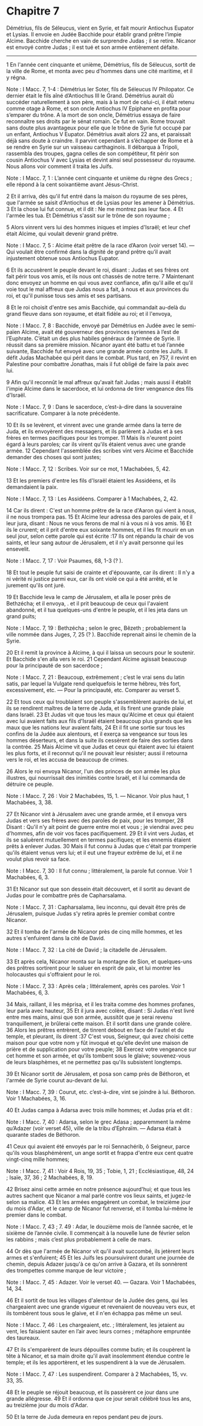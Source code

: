 # Chapitre 7

Démétrius, fils de Séleucus, vient en Syrie, et fait mourir Antiochus Eupator et Lysias.
Il envoie en Judée Bacchide pour établir grand prêtre l’impie Alcime.
Bacchide cherche en vain de surprendre Judas ; il se retire.
Nicanor est envoyé contre Judas ; il est tué et son armée entièrement défaite.

***

1 En l'année cent cinquante et unième, Démétrius, fils de Séleucus, sortit de la ville de Rome, et monta avec peu d'hommes dans une cité maritime, et il y régna.

<span class="bible-note">Note : </span> I Macc. 7, 1-4 : Démétrius Ier Soter, fils de Séleucus IV Philopator. Ce dernier était le fils aîné d’Antiochus III le Grand. Démétrius aurait dû succéder naturellement à son père, mais à la mort de celui-ci, il était retenu comme otage à Rome, et son oncle Antiochus IV Epiphane en profita pour s’emparer du trône. A la mort de son oncle, Démétrius essaya de faire reconnaître ses droits par le sénat romain. Ce fut en vain. Rome trouvait sans doute plus avantageux pour elle que le trône de Syrie fut occupé par un enfant, Antiochus V Eupator. Démétrius avait alors 22 ans, et paraissait déjà sans doute à craindre. Il parvint cependant à s’échapper de Rome et à se rendre en Syrie sur un vaisseau carthaginois. Il débarqua à Tripoli, rassembla des troupes, gagna celles de son compétiteur, fit périr son cousin Antiochus V avec Lysias et devint ainsi seul possesseur du royaume. Nous allons voir comment il traita les Juifs.

<span class="bible-note">Note : </span> I Macc. 7, 1 : L’année cent cinquante et unième du règne des Grecs ; elle répond à la cent soixantième avant Jésus-Christ.

2 Et il arriva, dès qu'il fut entré dans la maison du royaume de ses pères, que l'armée se saisit d'Antiochus et de Lysias pour les amener à Démétrius. 3 Et la chose lui fut connue, et il dit : Ne me montrez pas leur face. 4 Et l'armée les tua. Et Démétrius s'assit sur le trône de son royaume ;


5 Alors vinrent vers lui des hommes iniques et impies d'Israël; et leur chef était Alcime, qui voulait devenir grand prêtre.

<span class="bible-note">Note : </span> I Macc. 7, 5 : Alcime était prêtre de la race d’Aaron (voir verset 14). ― Qui voulait être confirmé dans la dignité de grand prêtre qu’il avait injustement obtenue sous Antiochus Eupator.

6 Et ils accusèrent le peuple devant le roi, disant : Judas et ses frères ont fait périr tous vos amis, et ils nous ont chassés de notre terre. 7 Maintenant donc envoyez un homme en qui vous avez confiance, afin qu'il aille et qu'il voie tout le mal affreux que Judas nous a fait, à nous et aux provinces du roi, et qu'il punisse tous ses amis et ses partisans.


8 Et le roi choisit d'entre ses amis Bacchide, qui commandait au-delà du grand fleuve dans son royaume, et était fidèle au roi; et il l'envoya,

<span class="bible-note">Note : </span> I Macc. 7, 8 : Bacchide, envoyé par Démétrius en Judée avec le semi-païen Alcime, avait été gouverneur des provinces syriennes à l’est de l’Euphrate. C’était un des plus habiles généraux de l’armée de Syrie. Il réussit dans sa première mission. Nicanor ayant été battu et tué l’année suivante, Bacchide fut envoyé avec une grande armée contre les Juifs. Il défit Judas Machabée qui périt dans le combat. Plus tard, en 757, il revint en Palestine pour combattre Jonathas, mais il fut obligé de faire la paix avec lui.

9 Afin qu'il reconnût le mal affreux qu'avait fait Judas ; mais aussi il établit l'impie Alcime dans le sacerdoce, et lui ordonna de tirer vengeance des fils d'Israël.

<span class="bible-note">Note : </span> I Macc. 7, 9 : Dans le sacerdoce, c’est-à-dire dans la souveraine sacrificature. Comparer à la note précédente.

10 Et ils se levèrent, et vinrent avec une grande armée dans la terre de Juda, et ils envoyèrent des messagers, et ils parlèrent à Judas et à ses frères en termes pacifiques pour les tromper. 11 Mais ils n'eurent point égard à leurs paroles; car ils virent qu'ils étaient venus avec une grande armée. 12 Cependant l'assemblée des scribes vint vers Alcime et Bacchide demander des choses qui sont justes;

<span class="bible-note">Note : </span> I Macc. 7, 12 : Scribes. Voir sur ce mot, 1 Machabées, 5, 42.

13 Et les premiers d'entre les fils d'Israël étaient les Assidéens, et ils demandaient la paix.

<span class="bible-note">Note : </span> I Macc. 7, 13 : Les Assidéens. Comparer à 1 Machabées, 2, 42.

14 Car ils dirent : C'est un homme prêtre de la race d'Aaron qui vient à nous, il ne nous trompera pas. 15 Et Alcime leur adressa des paroles de paix, et il leur jura, disant : Nous ne vous ferons de mal ni à vous ni à vos amis. 16 Et ils le crurent; et il prit d'entre eux soixante hommes, et il les fit mourir en un seul jour, selon cette parole qui est écrite :17 Ils ont répandu la chair de vos saints, et leur sang autour de Jérusalem, et il n'y avait personne qui les ensevelit.

<span class="bible-note">Note : </span> I Macc. 7, 17 : Voir Psaumes, 68, 1-3 (? ).

18 Et tout le peuple fut saisi de crainte et d'épouvante, car ils dirent : Il n'y a ni vérité ni justice parmi eux, car ils ont violé ce qui a été arrêté, et le jurement qu'ils ont juré.


19 Et Bacchide leva le camp de Jérusalem, et alla le poser près de Bethzécha; et il envoya, . et il prit beaucoup de ceux qui l'avaient abandonné, et il tua quelques-uns d'entre le peuple, et il les jeta dans un grand puits;

<span class="bible-note">Note : </span> I Macc. 7, 19 : Bethzécha ; selon le grec, Bêzeth ; probablement la ville nommée dans Juges, 7, 25 (? ). Bacchide reprenait ainsi le chemin de la Syrie.

20 Et il remit la province à Alcime, à qui il laissa un secours pour le soutenir. Et Bacchide s'en alla vers le roi. 21 Cependant Alcime agissait beaucoup pour la principauté de son sacerdoce ;

<span class="bible-note">Note : </span> I Macc. 7, 21 : Beaucoup, extrêmement ; c’est le vrai sens du latin satis, par lequel la Vulgate rend quelquefois le terme hébreu, très fort, excessivement, etc. ― Pour la principauté, etc. Comparer au verset 5.

22 Et tous ceux qui troublaient son peuple s'assemblèrent auprès de lui, et ils se rendirent maîtres de la terre de Juda, et ils firent une grande plaie dans Israël. 23 Et Judas vit que tous les maux qu'Alcime et ceux qui étaient avec lui avaient faits aux fils d'Israël étaient beaucoup plus grands que les maux que les nations leur avaient faits, 24 Et il fit une sortie sur tous les confins de la Judée aux alentours, et il exerça sa vengeance sur tous les hommes déserteurs, et dans la suite ils cessèrent de faire des sorties dans la contrée. 25 Mais Alcime vit que Judas et ceux qui étaient avec lui étaient les plus forts, et il reconnut qu'il ne pouvait leur résister; aussi il retourna vers le roi, et les accusa de beaucoup de crimes.


26 Alors le roi envoya Nicanor, l'un des princes de son armée les plus illustres, qui nourrissait des inimitiés contre Israël, et il lui commanda de détruire ce peuple.

<span class="bible-note">Note : </span> I Macc. 7, 26 : Voir 2 Machabées, 15, 1. ― Nicanor. Voir plus haut, 1 Machabées, 3, 38.

27 Et Nicanor vint à Jérusalem avec une grande armée, et il envoya vers Judas et vers ses frères avec des paroles de paix, pour les tromper, 28 Disant : Qu'il n'y ait point de guerre entre moi et vous ; je viendrai avec peu d'hommes, afin de voir vos faces pacifiquement. 29 Et il vint vers Judas, et ils se saluèrent mutuellement en termes pacifiques; et les ennemis étaient prêts à enlever Judas. 30 Mais il fut connu à Judas que c'était par tromperie qu'ils étaient venus vers lui; et il eut une frayeur extrême de lui, et il ne voulut plus revoir sa face.

<span class="bible-note">Note : </span> I Macc. 7, 30 : Il fut connu ; littéralement, la parole fut connue. Voir 1 Machabées, 6, 3.

31 Et Nicanor sut que son dessein était découvert, et il sortit au devant de Judas pour le combattre près de Capharsalama.

<span class="bible-note">Note : </span> I Macc. 7, 31 : Capharsalama, lieu inconnu, qui devait être près de Jérusalem, puisque Judas s’y retira après le premier combat contre Nicanor.

32 Et il tomba de l'armée de Nicanor près de cinq mille hommes, et les autres s'enfuirent dans la cité de David.

<span class="bible-note">Note : </span> I Macc. 7, 32 : La cité de David ; la citadelle de Jérusalem.


33 Et après cela, Nicanor monta sur la montagne de Sion, et quelques-uns des prêtres sortirent pour le saluer en esprit de paix, et lui montrer les holocaustes qui s'offraient pour le roi.

<span class="bible-note">Note : </span> I Macc. 7, 33 : Après cela ; littéralement, après ces paroles. Voir 1 Machabées, 6, 3.

34 Mais, raillant, il les méprisa, et il les traita comme des hommes profanes, leur parla avec hauteur, 35 Et il jura avec colère, disant : Si Judas n'est livré entre mes mains, ainsi que son armée, aussitôt que je serai revenu tranquillement, je brûlerai cette maison. Et il sortit dans une grande colère. 36 Alors les prêtres entrèrent, de tinrent debout en face de l'autel et du temple, et pleurant, ils dirent :37 C'est vous, Seigneur, qui avez choisi cette maison pour que votre nom y fût invoqué et qu'elle devînt une maison de prière et de supplication pour votre peuple; 38 Exercez votre vengeance sur cet homme et son armée, et qu'ils tombent sous le glaive; souvenez-vous de leurs blasphèmes, et ne permettez pas qu'ils subsistent longtemps.


39 Et Nicanor sortit de Jérusalem, et posa son camp près de Béthoron, et l'armée de Syrie courut au-devant de lui.

<span class="bible-note">Note : </span> I Macc. 7, 39 : Courut, etc. c’est-à-dire, vint se joindre à lui. Béthoron. Voir 1 Machabées, 3, 16.

40 Et Judas campa à Adarsa avec trois mille hommes; et Judas pria et dit :

<span class="bible-note">Note : </span> I Macc. 7, 40 : Adarsa, selon le grec Adasa ; apparemment la même qu’Adazer (voir verset 45), ville de la tribu d’Ephraïm. ― Adarsa était à quarante stades de Béthoron.

41 Ceux qui avaient été envoyés par le roi Sennachérib, ô Seigneur, parce qu'ils vous blasphémèrent, un ange sortit et frappa d'entre eux cent quatre vingt-cinq mille hommes;

<span class="bible-note">Note : </span> I Macc. 7, 41 : Voir 4 Rois, 19, 35 ; Tobie, 1, 21 ; Ecclésiastique, 48, 24 ; Isaïe, 37, 36 ; 2 Machabées, 8, 19.

42 Brisez ainsi cette armée en notre présence aujourd'hui; et que tous les autres sachent que Nicanor a mal parlé contre vos lieux saints, et jugez-le selon sa malice. 43 Et les armées engagèrent un combat, le treizième jour du mois d'Adar, et le camp de Nicanor fut renversé, et il tomba lui-même le premier dans le combat.

<span class="bible-note">Note : </span> I Macc. 7, 43 ; 7. 49 : Adar, le douzième mois de l’année sacrée, et le sixième de l’année civile. Il commençait à la nouvelle lune de février selon les rabbins ; mais c’est plus probablement à celle de mars.

44 Or dès que l'armée de Nicanor vit qu'il avait succombé, ils jetèrent leurs armes et s'enfuirent; 45 Et les Juifs les poursuivirent durant une journée de chemin, depuis Adazer jusqu'à ce qu'on arrive à Gazara, et ils sonnèrent des trompettes comme marque de leur victoire ;

<span class="bible-note">Note : </span> I Macc. 7, 45 : Adazer. Voir le verset 40. ― Gazara. Voir 1 Machabées, 14, 34.

46 Et il sortit de tous les villages d'alentour de la Judée des gens, qui les chargeaient avec une grande vigueur et revenaient de nouveau vers eux, et ils tombèrent tous sous le glaive, et il n'en échappa pas même un seul.

<span class="bible-note">Note : </span> I Macc. 7, 46 : Les chargeaient, etc. ; littéralement, les jetaient au vent, les faisaient sauter en l’air avec leurs cornes ; métaphore empruntée des taureaux.

47 Et ils s'emparèrent de leurs dépouilles comme butin; et ils coupèrent la tête à Nicanor, et sa main droite qu'il avait insolemment étendue contre le temple; et ils les apportèrent, et les suspendirent à la vue de Jérusalem.

<span class="bible-note">Note : </span> I Macc. 7, 47 : Les suspendirent. Comparer à 2 Machabées, 15, vv. 33, 35.

48 Et le peuple se réjouit beaucoup, et ils passèrent ce jour dans une grande allégresse. 49 Et il ordonna que ce jour serait célébré tous les ans, au treizième jour du mois d'Adar.


50 Et la terre de Juda demeura en repos pendant peu de jours.

